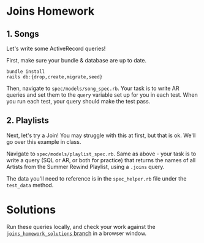 # Joins Homework


## 1. Songs 
Let's write some ActiveRecord queries! 

First, make sure your bundle & database are up to date. 
```
bundle install
rails db:{drop,create,migrate,seed}
```

Then, navigate to `spec/models/song_spec.rb`. Your task is to write AR queries and set them to the `query` variable set up for you in each test. When you run each test, your query should make the test pass. 


## 2. Playlists

Next, let's try a Join! You may struggle with this at first, but that is ok. We'll go over this example in class. 

Navigate to `spec/models/playlist_spec.rb`. Same as above - your task is to write a query (SQL or AR, or both for practice) that returns the names of all Artists from the Summer Rewind Playlist, using a `.joins` query.  

The data you'll need to reference is in the `spec_helper.rb` file under the `test_data` method. 

# Solutions

Run these queries locally, and check your work against the [`joins_homework_solutions` branch](https://github.com/turingschool-examples/set_list_tutorial/blob/joins_homework_solutions/spec/models/song_spec.rb) in a browser window. 
